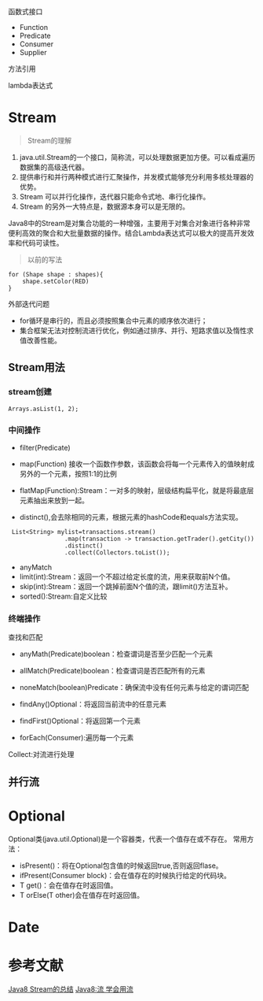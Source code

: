 
函数式接口

* Function
* Predicate
* Consumer
* Supplier


方法引用


lambda表达式





# Stream

> Stream的理解

1. java.util.Stream的一个接口，简称流，可以处理数据更加方便。可以看成遍历数据集的高级迭代器。
2. 提供串行和并行两种模式进行汇聚操作，并发模式能够充分利用多核处理器的优势。
3. Stream 可以并行化操作，迭代器只能命令式地、串行化操作。
4. Stream 的另外一大特点是，数据源本身可以是无限的。


Java8中的Stream是对集合功能的一种增强，主要用于对集合对象进行各种非常便利高效的聚合和大批量数据的操作。结合Lambda表达式可以极大的提高开发效率和代码可读性。

> 以前的写法

```
for (Shape shape : shapes){
    shape.setColor(RED)
}
```
外部迭代问题

* for循环是串行的，而且必须按照集合中元素的顺序依次进行；
* 集合框架无法对控制流进行优化，例如通过排序、并行、短路求值以及惰性求值改善性能。


## Stream用法

### stream创建

```
Arrays.asList(1, 2);
```

### 中间操作
* filter(Predicate)
* map(Function) 接收一个函数作参数，该函数会将每一个元素传入的值映射成另外的一个元素，按照1:1的比例

* flatMap(Function):Stream：一对多的映射，层级结构扁平化，就是将最底层元素抽出来放到一起。

* distinct(),会去除相同的元素，根据元素的hashCode和equals方法实现。

```
 List<String> mylist=transactions.stream()
                .map(transaction -> transaction.getTrader().getCity())
                .distinct()
                .collect(Collectors.toList());
```

* anyMatch
* limit(int):Stream：返回一个不超过给定长度的流，用来获取前N个值。
* skip(int):Stream：返回一个跳掉前面N个值的流，跟limit()方法互补。
* sorted():Stream:自定义比较


### 终端操作

查找和匹配


* anyMath(Predicate)boolean：检查谓词是否至少匹配一个元素

* allMatch(Predicate)boolean：检查谓词是否匹配所有的元素

* noneMatch(boolean)Predicate：确保流中没有任何元素与给定的谓词匹配

* findAny()Optional：将返回当前流中的任意元素

* findFirst()Optional：将返回第一个元素

* forEach(Consumer):遍历每一个元素

Collect:对流进行处理



## 并行流


# Optional

Optional<T>类(java.util.Optional)是一个容器类，代表一个值存在或不存在。
常用方法：

* isPresent()：将在Optional包含值的时候返回true,否则返回flase。
* ifPresent(Consumer<T> block)：会在值存在的时候执行给定的代码块。
* T get()：会在值存在时返回值。
* T orElse(T other)会在值存在时返回值。


# Date



# 参考文献
[Java8 Stream的总结](https://juejin.im/post/5a8a71506fb9a0633d71e2c9)
[Java8:流 学会用流](https://www.jianshu.com/p/c733e1a2cb9b)
